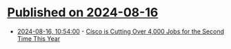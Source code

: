 # [Published on 2024-08-16](index.md)

* [2024-08-16, 10:54:00](https://soylentnews.org/article.pl?sid=24/08/15/1732241&from=rss) - [Cisco is Cutting Over 4,000 Jobs for the Second Time This Year](https://soylentnews.org/article.pl?sid=24/08/15/1732241&from=rss)
